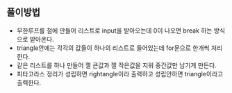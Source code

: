 ## 풀이방법

- 무한루프를 첨에 만들어 리스트로 input을 받아오는데 0이 나오면 break 하는 방식으로 받아온다.
- triangle안에는 각각의 값들이 하나의 리스트로 들어있는데 for문으로 한개씩 처리한다.
- 같은 리스트를 하나 만들어 젤 큰값과 젤 작은값을 지워 중간값만 남기게 만든다.
- 피타고라스 정리가 성립하면 rightangle이라 출력하고 성립안하면 triangle이라고 출력한다.